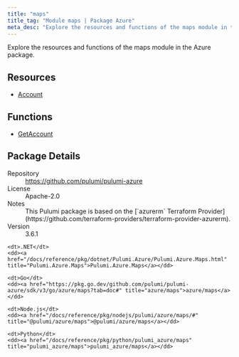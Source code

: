 ```yaml
---
title: "maps"
title_tag: "Module maps | Package Azure"
meta_desc: "Explore the resources and functions of the maps module in the Azure package."
---
```


<!-- WARNING: this file was generated by Pulumi Docs Generator. -->
<!-- Do not edit by hand unless you're certain you know what you are doing! -->

Explore the resources and functions of the maps module in the Azure package.

<h2 id="resources">Resources</h2>
<ul class="api">
    <li><a href="account" title="Account"><span class="symbol resource"></span>Account</a></li>
</ul>

<h2 id="functions">Functions</h2>
<ul class="api">
    <li><a href="getaccount" title="GetAccount"><span class="symbol function"></span>GetAccount</a></li>
</ul>

<h2 id="package-details">Package Details</h2>
<dl class="package-details">
	<dt>Repository</dt>
	<dd><a href="https://github.com/pulumi/pulumi-azure">https://github.com/pulumi/pulumi-azure</a></dd>
	<dt>License</dt>
	<dd>Apache-2.0</dd>
	<dt>Notes</dt>
	<dd>This Pulumi package is based on the [`azurerm` Terraform Provider](https://github.com/terraform-providers/terraform-provider-azurerm).</dd>
	<dt>Version</dt>
	<dd>3.6.1</dd>
</dl>



<dl class="tabular">

    <dt>.NET</dt>
    <dd><a href="/docs/reference/pkg/dotnet/Pulumi.Azure/Pulumi.Azure.Maps.html" title="Pulumi.Azure.Maps">Pulumi.Azure.Maps</a></dd>

    <dt>Go</dt>
    <dd><a href="https://pkg.go.dev/github.com/pulumi/pulumi-azure/sdk/v3/go/azure/maps?tab=doc#" title="azure/maps">azure/maps</a></dd>

    <dt>Node.js</dt>
    <dd><a href="/docs/reference/pkg/nodejs/pulumi/azure/maps/#" title="@pulumi/azure/maps">@pulumi/azure/maps</a></dd>

    <dt>Python</dt>
    <dd><a href="/docs/reference/pkg/python/pulumi_azure/maps" title="pulumi_azure/maps">pulumi_azure/maps</a></dd>

</dl>

